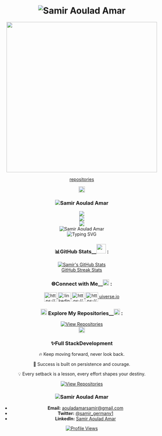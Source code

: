 
<div id="badges"  align="center">
<h1 align="center">
<img src="https://readme-typing-svg.herokuapp.com?font=Fira+Code&weight=700&size=40&duration=4&pause=20&color=6D26BFFF&center=true&vCenter=true&width=482&lines=Samir+Aoulad+Amar" alt="Samir Aoulad Amar" />
<!-- move and color v0 --> 
<!-- <img src="https://readme-typing-svg.herokuapp.com?font=Fira+Code&weight=700&size=40&duration=4&pause=20&color=2900FF&center=true&vCenter=true&width=482&lines=Samir+Aoulad+Amar" alt="Typing SVG" /> -->
<!-- move and color v1 -->
<!-- <img src="https://readme-typing-svg.herokuapp.com?font=Fira+Code&weight=700&size=40&duration=3&pause=10&color=2488AB&center=true&vCenter=true&multiline=true&random=true&width=482&height=89&lines=Samir+Aoulad+Amar" alt="Typing SVG" /> -->
<!-- fix dont move  -->
<!-- <img src="https://readme-typing-svg.herokuapp.com?font=Fira+Code&weight=700&size=40&duration=1900&pause=10&color=2488AB&center=true&vCenter=true&multiline=true&repeat=false&random=true&width=482&height=89&lines=Samir+Aoulad+Amar" alt="Typing SVG" /> -->
</h1> 
</div>

<div id="header" align="center">
  <img src="https://developers.giphy.com/branch/master/static/api-512d36c09662682717108a38bbb5c57d.gif" width="480"/>
       </a>
</div>
 
<div id="badges"  align="center">
<p align="center">
    <a target="blank" href=" https://github-profile-trophy.vercel.app/?username=samir20-23&theme=onedark](https://github.com/samir20-23?tab=repositories">
       repositories
    </a>
</p>
</div>

<div id="badges"  align="center">
  <img src="https://media3.giphy.com/media/xT0BKqD9olWLpzPb2w/giphy.webp?cid=ecf05e47brr7shv4hvzp6etvbil3rv1kc0vc7loo83pmnr9q&ep=v1_gifs_related&rid=giphy.webp&ct=g" width="20">  
 <h3>
 <img src="https://readme-typing-svg.herokuapp.com?font=Fira+Code&weight=700&size=17&duration=4&pause=40&color=FFFFFF&center=true&vCenter=true&width=482&lines=Languages+and+Tools+:+" alt="Samir Aoulad Amar" /></h3>

<div align="center">
    <img src="https://skillicons.dev/icons?i=laravel,bootstrap,html,css,vscode,github,vue,figma,tailwind,git" /><br>
    <img src="https://skillicons.dev/icons?i=nodejs,javascript,angular,linux,md,react,python,npm" /><br>
    <img src="https://skillicons.dev/icons?i=php,androidstudio,kotlin,arduino,kali,mysql" /><br><img src="https://readme-typing-svg.herokuapp.com?font=Fira+Code&weight=700&size=50&duration=4&pause=20&color=9B31FE&center=true&vCenter=true&width=482&lines=..." alt="Samir Aoulad Amar" />
    <div align="center"> 
    <img src="https://readme-typing-svg.herokuapp.com?font=Fira+Code&weight=700&size=17&duration=4000&pause=1000&color=6D26BFFF&center=true&vCenter=true&width=482&lines=If+you+fail+get+up+and+try+again" alt="Typing SVG" />
</div>
</div>

 ### <h3>📊GitHub Stats__<img src="https://media2.giphy.com/media/xTiTnpYk31KxHJZdFm/200.webp?cid=ecf05e47brr7shv4hvzp6etvbil3rv1kc0vc7loo83pmnr9q&ep=v1_gifs_related&rid=200.webp&ct=g" width="30"> : </h3>  

<div align="center">
  <a target="blank" href="https://github-readme-stats.vercel.app/api?username=samir20-23&show_icons=true&theme=radical">
    <img src="https://github-readme-stats.vercel.app/api?username=samir20-23&show_icons=true&theme=radical" alt="Samir's GitHub Stats" />
  </a>
</div>

<div align="center">
  <a target="blank" href="https://github-readme-streak-stats.herokuapp.com/?user=samir20-23">
GitHub Streak Stats
  </a>
</div>

### <h3> 🌐Connect with Me__<img src="https://media3.giphy.com/media/Xgkr8kq3NPlv0s1yii/giphy.webp?cid=ecf05e47brr7shv4hvzp6etvbil3rv1kc0vc7loo83pmnr9q&ep=v1_gifs_related&rid=giphy.webp&ct=g" width="20"> : </h3>

<div align="center">
  <p align="center">
    <a target="blank" href="https://twitter.com/samir_germany1" target="blank">
      <img align="center" src="https://raw.githubusercontent.com/rahuldkjain/github-profile-readme-generator/master/src/images/icons/Social/twitter.svg" alt="https://x.com/samir_germany1" height="30" width="40" />
    </a>
    <a target="blank" href="https://www.linkedin.com/in/samir-aoulad-amar-a238a9334/" target="blank">
      <img align="center" src="https://raw.githubusercontent.com/rahuldkjain/github-profile-readme-generator/master/src/images/icons/Social/linked-in-alt.svg" alt="linkedin.com/in/samir-aoulad-amar-a238a9334/" height="30" width="40" />
    </a>
    <a target="blank" href="https://www.instagram.com/samir_devgenius/" target="blank">
      <img align="center" src="https://raw.githubusercontent.com/rahuldkjain/github-profile-readme-generator/master/src/images/icons/Social/instagram.svg" alt="https://www.instagram.com/samir_devgenius/" height="30" width="40" />
    </a>
    <a target="blank" href="https://codepen.io/germany-samir" target="blank">
      <img align="center" src="https://raw.githubusercontent.com/rahuldkjain/github-profile-readme-generator/master/src/images/icons/Social/codepen.svg" alt="https://codepen.io/germany-samir" height="30" width="40" />
    </a>
    <a target="blank" href="https://uiverse.io/profile/samir20-23" target="blank">
      uiverse.io
    </a>
  </p>
</div>
 
<div align="center" style="display:none;">
  <audio controls autoplay style="box-shadow: 0 0 114px 1px red;border-radius:70px">
    <source src="https://www.soundhelix.com/examples/mp3/SoundHelix-Song-1.mp3" type="audio/mpeg">
  </audio>
</div>

### <h3><img src="https://media0.giphy.com/media/du3J3cXyzhj75IOgvA/200.webp?cid=790b7611uow0p53gzg1mtk22a98w762tl2np03dmsai4cz5b&ep=v1_gifs_search&rid=200.webp&ct=g" width="20"> Explore My Repositories__<img src="https://media2.giphy.com/media/3o7TKt4chYAVl2nByE/giphy.webp?cid=ecf05e47kanx9422yehf11mgpdp2s5gw9wsd4dj13r4ro0ix&ep=v1_gifs_related&rid=giphy.webp&ct=g" width="20"> : </h3>

<div align="center" >
  <a target="blank" href="https://github.com/samir20-23?tab=repositories">
    <img src="https://img.shields.io/badge/View-Repositories-blue?style=for-the-badge&logo=github" alt="View Repositories" />
  </a>
</div>

<img src="https://media2.giphy.com/media/l3fQe3M67aDcDo3cs/giphy.webp?cid=ecf05e47vd0g5mne1urc1cpgas0ds7mxil8lsnfzmpypx3i4&ep=v1_gifs_related&rid=giphy.webp&ct=g" width="20">
<br/> 
<div align="center">
<h3 align="center">✨Full StackDevelopment</h3>

 🔥 Keep moving forward, never look back. 

 🚀 Success is built on persistence and courage.

 💡  Every setback is a lesson, every effort shapes your destiny.

 </div>
<div align="center" >
  <a target="blank" href="https://samir20-23.github.io/App_Bio/resources/views/google.com/main.html">
    <img src="https://img.shields.io/badge/View-website-blue?style=for-the-badge" alt="View Repositories" />
  </a>
</div>

### <h3><img src="https://readme-typing-svg.herokuapp.com?font=Fira+Code&weight=700&size=17&duration=4&pause=40&color=FFFFFF&center=true&vCenter=true&width=482&lines=📫+How+to+Reach+Me__+:+" alt="Samir Aoulad Amar" />
   </h3>
 
- **Email:** [aouladamarsamir@gmail.com](mailto:aouladamarsamir@gmail.com)
- **Twitter:** [@samir_germany1](https://twitter.com/samir_germany1)
- **LinkedIn:** [Samir Aoulad Amar](https://www.linkedin.com/in/samir-aoulad-amar-a238a9334/)

<div align="center">
  <a target="blank" href="https://samir20-23.github.io/App_Bio/resources/views/google.com/main.html">
  <img src="https://komarev.com/ghpvc/?username=samir20-23&label=Profile%20views&color=0e75b6&style=flat" alt="Profile Views" />
  </a>
</div>
